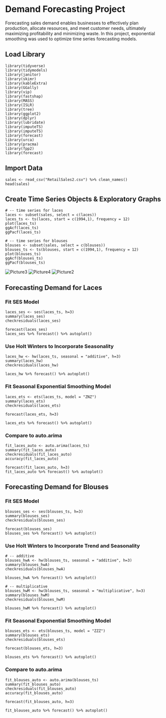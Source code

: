 # Demand Forecasting Project
Forecasting sales demand enables businesses to effectively plan production, allocate resources, and meet customer needs, ultimately maximizing profitability and minimizing waste. In this project, exponential smoothing was used to optimize time series forecasting models.
## Load Library
```
library(tidyverse)
library(tidymodels)
library(janitor)
library(skimr)
library(kableExtra)
library(GGally)
library(vip)        
library(fastshap)   
library(MASS)
library(ISLR)
library(tree)
library(ggplot2)
library(dplyr)
library(lubridate)
library(imputeTS)
library(imputeTS)
library(forecast)
library(urca)
library(pracma)
library(fpp2)
library(forecast)
```
## Import Data
```
sales <- read_csv("RetailSales2.csv") %>% clean_names()
head(sales)
```
## Create Time Series Objects & Exploratory Graphs
```
# -- time series for laces
laces <- subset(sales, select = c(laces))
laces_ts <- ts(laces, start = c(1994,1), frequency = 12)
plot(laces_ts)
ggAcf(laces_ts)
ggPacf(laces_ts)

# -- time series for blouses
blouses <- subset(sales, select = c(blouses))
blouses_ts <- ts(blouses, start = c(1994,1), frequency = 12)
plot(blouses_ts)
ggAcf(blouses_ts)
ggPacf(blouses_ts)
```
![Picture3](https://github.com/dingy21/salesforecasting/assets/134649288/6320ebda-848d-4d62-85b4-48394413b0e7)
![Picture4](https://github.com/dingy21/salesforecasting/assets/134649288/cd12bdd8-e60e-4ead-a339-36c8f6239962)
![Picture2](https://github.com/dingy21/salesforecasting/assets/134649288/9f79a5b9-5964-4ba6-bd32-46ebf0a27d8a)
## Forecasting Demand for Laces
### Fit SES Model
```
laces_ses <- ses(laces_ts, h=3)
summary(laces_ses)
checkresiduals(laces_ses)

forecast(laces_ses)
laces_ses %>% forecast() %>% autoplot()
```
### Use Holt Winters to Incorporate Seasonality
```
laces_hw <- hw(laces_ts, seasonal = "additive", h=3)
summary(laces_hw)
checkresiduals(laces_hw)

laces_hw %>% forecast() %>% autoplot()
```
### Fit Seasonal Exponential Smoothing Model
```
laces_ets <- ets(laces_ts, model = "ZNZ")
summary(laces_ets)
checkresiduals(laces_ets)

forecast(laces_ets, h=3)

laces_ets %>% forecast() %>% autoplot()
```
### Compare to auto.arima
```
fit_laces_auto <- auto.arima(laces_ts)
summary(fit_laces_auto)
checkresiduals(fit_laces_auto)
accuracy(fit_laces_auto)

forecast(fit_laces_auto, h=3)
fit_laces_auto %>% forecast() %>% autoplot()
```
## Forecasting Demand for Blouses
### Fit SES Model
```
blouses_ses <- ses(blouses_ts, h=3)
summary(blouses_ses)
checkresiduals(blouses_ses)

forecast(blouses_ses)
blouses_ses %>% forecast() %>% autoplot()
```
### Use Holt Winters to Incorporate Trend and Seasonality
```
# -- additive
blouses_hwA <- hw(blouses_ts, seasonal = "additive", h=3)
summary(blouses_hwA)
checkresiduals(blouses_hwA)

blouses_hwA %>% forecast() %>% autoplot()

# -- multiplicative
blouses_hwM <- hw(blouses_ts, seasonal = "multiplicative", h=3)
summary(blouses_hwM)
checkresiduals(blouses_hwM)

blouses_hwM %>% forecast() %>% autoplot()
```
### Fit Seasonal Exponential Smoothing Model
```
blouses_ets <- ets(blouses_ts, model = "ZZZ")
summary(blouses_ets)
checkresiduals(blouses_ets)

forecast(blouses_ets, h=3)

blouses_ets %>% forecast() %>% autoplot()
```
### Compare to auto.arima
```
fit_blouses_auto <- auto.arima(blouses_ts)
summary(fit_blouses_auto)
checkresiduals(fit_blouses_auto)
accuracy(fit_blouses_auto)

forecast(fit_blouses_auto, h=3)

fit_blouses_auto %>% forecast() %>% autoplot()
```
